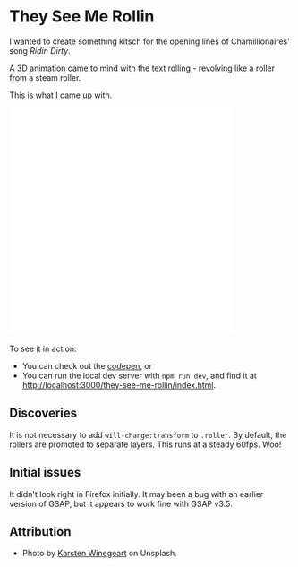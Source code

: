 # They See Me Rollin

I wanted to create something kitsch for the opening lines of Chamillionaires' song *Ridin Dirty*.

A 3D animation came to mind with the text rolling - revolving like a roller from a steam roller.

This is what I came up with.

![screenshot](img/screenshot.gif)

To see it in action:
- You can check out the [codepen](https://codepen.io/robjoeol/pen/ZEpEKOb), or
- You can run the local dev server with `npm run dev`, and find it at <http://localhost:3000/they-see-me-rollin/index.html>.

## Discoveries

It is not necessary to add `will-change:transform` to `.roller`. By default, the rollers are promoted to separate layers. This runs at a steady 60fps. Woo!

## Initial issues

It didn't look right in Firefox initially. It may been a bug with an earlier version of GSAP, but it appears to work fine with GSAP v3.5.

## Attribution

- Photo by [Karsten Winegeart](https://unsplash.com/@karsten116?utm_source=unsplash&amp;utm_medium=referral&amp;utm_content=creditCopyText) on Unsplash.

